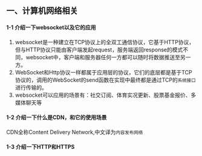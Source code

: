 ##  一、计算机网络相关
  #### 1-1 介绍一下websocket以及它的应用
  1. websocket是一种建立在TCP协议上的全双工通信协议，它基于HTTP协议，但与HTTP协议只能由客户端发起request，服务端返回response的模式不同，websocket中，客户端和服务器任何一方都可以随时将数据推送至另一方。
  2. WebSocket和Http协议一样都属于应用层的协议，它们的底层都是基于TCP协议的，调用的WebSocket的send函数在实现中最终都是通过TCP的`系统接口`进行传输的。
  3. websocket可以应用的场景有：社交订阅、体育实况更新、股票基金报价、多媒体聊天等

  #### 1-2 介绍一下什么是CDN，和它的使用场景
  CDN全称Content Delivery Network,中文译为`内容发布网络`

  #### 1-3 介绍一下HTTP和HTTPS